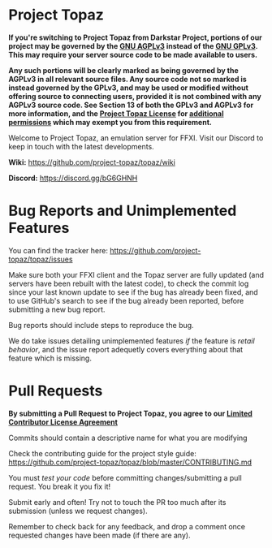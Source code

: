 Project Topaz
========

**If you're switching to Project Topaz from Darkstar Project, portions of our project may be governed by the [GNU AGPLv3](https://github.com/project-topaz/topaz/blob/master/AGPL3) instead of the [GNU GPLv3](https://github.com/project-topaz/topaz/blob/master/GPL3). This may require your server source code to be made available to users.**

**Any such portions will be clearly marked as being governed by the AGPLv3 in all relevant source files. Any source code not so marked is instead governed by the GPLv3, and may be used or modified without offering source to connecting users, provided it is not combined with any AGPLv3 source code. See Section 13 of both the GPLv3 and AGPLv3 for more information, and the [Project Topaz License](https://github.com/project-topaz/topaz/blob/master/LICENSE) for [additional permissions](https://github.com/project-topaz/topaz/blob/master/LICENSE#L182) which may exempt you from this requirement.**

Welcome to Project Topaz, an emulation server for FFXI.
Visit our Discord to keep in touch with the latest developments.

**Wiki:**
https://github.com/project-topaz/topaz/wiki

**Discord:**
https://discord.gg/bG6GHNH

Bug Reports and Unimplemented Features
========
You can find the tracker here: https://github.com/project-topaz/topaz/issues

Make sure both your FFXI client and the Topaz server are fully updated (and servers have been rebuilt with the latest code), to check the commit log since your last known update to see if the bug has already been fixed, and to use GitHub's search to see if the bug already been reported, before submitting a new bug report.

Bug reports should include steps to reproduce the bug.

We do take issues detailing unimplemented features _if_ the feature is _retail behavior_, and the issue report adequetly covers everything about that feature which is missing.

Pull Requests
========
**By submitting a Pull Request to Project Topaz, you agree to our [Limited Contributor License Agreement](https://github.com/project-topaz/topaz/blob/master/CONTRIBUTOR_AGREEMENT.md)**

Commits should contain a descriptive name for what you are modifying

Check the contributing guide for the project style guide: https://github.com/project-topaz/topaz/blob/master/CONTRIBUTING.md

You must *test your code* before committing changes/submitting a pull request. You break it you fix it!

Submit early and often! Try not to touch the PR too much after its submission (unless we request changes).

Remember to check back for any feedback, and drop a comment once requested changes have been made (if there are any).
